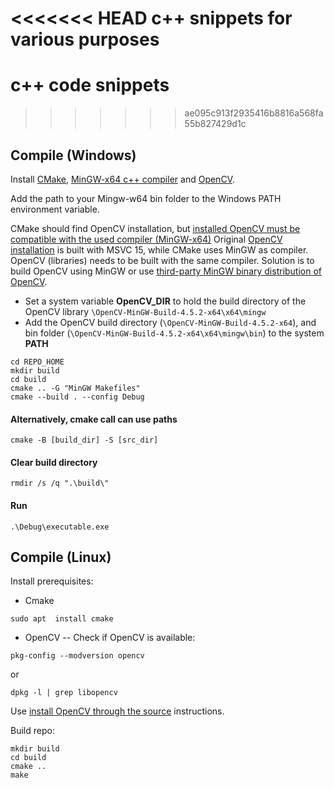 <<<<<<< HEAD
c++ snippets for various purposes
=======
# c++ code snippets
>>>>>>> ae095c913f2935416b8816a568fa55b827429d1c

## Compile (Windows)
Install [CMake](https://cmake.org/install), [MinGW-x64 c++ compiler](https://code.visualstudio.com/docs/languages/cpp#_example-install-mingwx64) and [OpenCV](https://github.com/huihut/OpenCV-MinGW-Build).

Add the path to your Mingw-w64 bin folder to the Windows PATH environment variable.

CMake should find OpenCV installation, but [installed OpenCV must be compatible with the used compiler (MinGW-x64)](https://stackoverflow.com/questions/70942644/how-to-fix-warning-found-opencv-windows-pack-but-it-has-no-binaries-compatible)
Original [OpenCV installation](https://opencv.org/releases/) is built with MSVC 15, while CMake uses MinGW as compiler. OpenCV (libraries) needs to be built with the same compiler.
Solution is to build OpenCV using MinGW or use [third-party MinGW binary distribution of OpenCV](https://github.com/huihut/OpenCV-MinGW-Build).

- Set a system variable **OpenCV_DIR** to hold the build directory of the OpenCV library ```\OpenCV-MinGW-Build-4.5.2-x64\x64\mingw```
- Add the OpenCV build directory (```\OpenCV-MinGW-Build-4.5.2-x64```), and bin folder (```\OpenCV-MinGW-Build-4.5.2-x64\x64\mingw\bin```)  to the system **PATH**
```
cd REPO_HOME
mkdir build
cd build
cmake .. -G "MinGW Makefiles"
cmake --build . --config Debug
```
#### Alternatively, cmake call can use paths
```
cmake -B [build_dir] -S [src_dir]
```

#### Clear build directory
```
rmdir /s /q ".\build\"
```

#### Run 
```
.\Debug\executable.exe
```

## Compile (Linux)
Install prerequisites: 
- Cmake 
```
sudo apt  install cmake
```
- OpenCV
-- Check if OpenCV is available:
```
pkg-config --modversion opencv
```
or
```
dpkg -l | grep libopencv
```
Use [install OpenCV through the source](InstallOpenCv.md) instructions.

Build repo:
```
mkdir build
cd build
cmake ..
make
```

